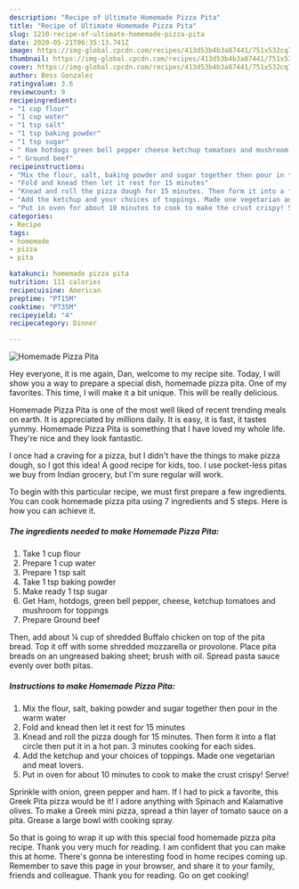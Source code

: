 ```yaml
---
description: "Recipe of Ultimate Homemade Pizza Pita"
title: "Recipe of Ultimate Homemade Pizza Pita"
slug: 1210-recipe-of-ultimate-homemade-pizza-pita
date: 2020-05-21T06:35:13.741Z
image: https://img-global.cpcdn.com/recipes/413d53b4b3a87441/751x532cq70/homemade-pizza-pita-recipe-main-photo.jpg
thumbnail: https://img-global.cpcdn.com/recipes/413d53b4b3a87441/751x532cq70/homemade-pizza-pita-recipe-main-photo.jpg
cover: https://img-global.cpcdn.com/recipes/413d53b4b3a87441/751x532cq70/homemade-pizza-pita-recipe-main-photo.jpg
author: Bess Gonzalez
ratingvalue: 3.6
reviewcount: 9
recipeingredient:
- "1 cup flour"
- "1 cup water"
- "1 tsp salt"
- "1 tsp baking powder"
- "1 tsp sugar"
- " Ham hotdogs green bell pepper cheese ketchup tomatoes and mushroom for toppings"
- " Ground beef"
recipeinstructions:
- "Mix the flour, salt, baking powder and sugar together then pour in the warm water"
- "Fold and knead then let it rest for 15 minutes"
- "Knead and roll the pizza dough for 15 minutes. Then form it into a flat circle then put it in a hot pan. 3 minutes cooking for each sides."
- "Add the ketchup and your choices of toppings. Made one vegetarian and meat lovers."
- "Put in oven for about 10 minutes to cook to make the crust crispy! Serve!"
categories:
- Recipe
tags:
- homemade
- pizza
- pita

katakunci: homemade pizza pita 
nutrition: 111 calories
recipecuisine: American
preptime: "PT15M"
cooktime: "PT35M"
recipeyield: "4"
recipecategory: Dinner

---
```



![Homemade Pizza Pita](https://img-global.cpcdn.com/recipes/413d53b4b3a87441/751x532cq70/homemade-pizza-pita-recipe-main-photo.jpg)

Hey everyone, it is me again, Dan, welcome to my recipe site. Today, I will show you a way to prepare a special dish, homemade pizza pita. One of my favorites. This time, I will make it a bit unique. This will be really delicious.

Homemade Pizza Pita is one of the most well liked of recent trending meals on earth. It is appreciated by millions daily. It is easy, it is fast, it tastes yummy. Homemade Pizza Pita is something that I have loved my whole life. They're nice and they look fantastic.

I once had a craving for a pizza, but I didn&#39;t have the things to make pizza dough, so I got this idea! A good recipe for kids, too. I use pocket-less pitas we buy from Indian grocery, but I&#39;m sure regular will work.


To begin with this particular recipe, we must first prepare a few ingredients. You can cook homemade pizza pita using 7 ingredients and 5 steps. Here is how you can achieve it.

<!--inarticleads1-->

##### The ingredients needed to make Homemade Pizza Pita:

1. Take 1 cup flour
1. Prepare 1 cup water
1. Prepare 1 tsp salt
1. Take 1 tsp baking powder
1. Make ready 1 tsp sugar
1. Get  Ham, hotdogs, green bell pepper, cheese, ketchup tomatoes and mushroom for toppings
1. Prepare  Ground beef


Then, add about ¼ cup of shredded Buffalo chicken on top of the pita bread. Top it off with some shredded mozzarella or provolone. Place pita breads on an ungreased baking sheet; brush with oil. Spread pasta sauce evenly over both pitas. 

<!--inarticleads2-->

##### Instructions to make Homemade Pizza Pita:

1. Mix the flour, salt, baking powder and sugar together then pour in the warm water
1. Fold and knead then let it rest for 15 minutes
1. Knead and roll the pizza dough for 15 minutes. Then form it into a flat circle then put it in a hot pan. 3 minutes cooking for each sides.
1. Add the ketchup and your choices of toppings. Made one vegetarian and meat lovers.
1. Put in oven for about 10 minutes to cook to make the crust crispy! Serve!


Sprinkle with onion, green pepper and ham. If I had to pick a favorite, this Greek Pita pizza would be it! I adore anything with Spinach and Kalamative olives. To make a Greek mini pizza, spread a thin layer of tomato sauce on a pita. Grease a large bowl with cooking spray. 

So that is going to wrap it up with this special food homemade pizza pita recipe. Thank you very much for reading. I am confident that you can make this at home. There's gonna be interesting food in home recipes coming up. Remember to save this page in your browser, and share it to your family, friends and colleague. Thank you for reading. Go on get cooking!
